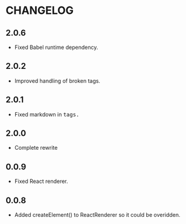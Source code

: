 # CHANGELOG

## 2.0.6

* Fixed Babel runtime dependency.

## 2.0.2

* Improved handling of broken tags.

## 2.0.1

* Fixed markdown in <kbd> tags.

## 2.0.0

* Complete rewrite

## 0.0.9

* Fixed React renderer.

## 0.0.8

* Added createElement() to ReactRenderer so it could be overidden.
